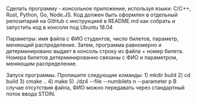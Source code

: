 Сделать программу - консольное приложение, используя языки: С/C++, Rust, Python, Go, Node.JS. Код должен быть оформлен в
отдельный репозитарий на GitHub c инструкцией в README.md как собрать и запустить код в консоли под Ubuntu 18.04

Параметры: имя файла с ФИО студентов, число билетов, параметр, меняющий распределение. Затем, программа равномерно и
детерминировано выдает в консоль строку из файла + номер билета. Номера билетов детерминированно связаны с ФИО и
параметром, меняющим распределение. 

Запуск программы. Пропишите следующие команды:
    1) mkdir build
    2) cd build
    3) cmake ..
    4) make
    5) ./dz4 --file <filename> --numbilets n --parameter p
В случае отсутствия файла, ФИО можно передавать через стандартный поток ввода STDIN.
